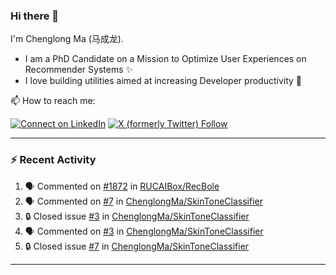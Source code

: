 ### Hi there 👋

I'm Chenglong Ma (马成龙). 

* I am a PhD Candidate on a Mission to Optimize User Experiences on Recommender Systems ✨
* I love building utilities aimed at increasing Developer productivity 💪 

📫 How to reach me:

[![Connect on LinkedIn](https://img.shields.io/badge/--linkedin?label=LinkedIn&logo=LinkedIn&style=social)](https://www.linkedin.com/in/machenglong/)
[![X (formerly Twitter) Follow](https://img.shields.io/twitter/follow/ChenglongM)](https://twitter.com/ChenglongM)

---

### :zap: Recent Activity

<!--START_SECTION:activity-->
1. 🗣 Commented on [#1872](https://github.com/RUCAIBox/RecBole/pull/1872#issuecomment-1763717574) in [RUCAIBox/RecBole](https://github.com/RUCAIBox/RecBole)
2. 🗣 Commented on [#7](https://github.com/ChenglongMa/SkinToneClassifier/issues/7#issuecomment-1741958285) in [ChenglongMa/SkinToneClassifier](https://github.com/ChenglongMa/SkinToneClassifier)
3. 🔒 Closed issue [#3](https://github.com/ChenglongMa/SkinToneClassifier/issues/3) in [ChenglongMa/SkinToneClassifier](https://github.com/ChenglongMa/SkinToneClassifier)
4. 🗣 Commented on [#3](https://github.com/ChenglongMa/SkinToneClassifier/issues/3#issuecomment-1741893490) in [ChenglongMa/SkinToneClassifier](https://github.com/ChenglongMa/SkinToneClassifier)
5. 🔒 Closed issue [#7](https://github.com/ChenglongMa/SkinToneClassifier/issues/7) in [ChenglongMa/SkinToneClassifier](https://github.com/ChenglongMa/SkinToneClassifier)
<!--END_SECTION:activity-->

---

<!--
**ChenglongMa/ChenglongMa** is a ✨ _special_ ✨ repository because its `README.md` (this file) appears on your GitHub profile.

Here are some ideas to get you started:

- 🔭 I’m currently working on ...
- 🌱 I’m currently learning ...
- 👯 I’m looking to collaborate on ...
- 🤔 I’m looking for help with ...
- 💬 Ask me about ...
- 📫 How to reach me: ...
- 😄 Pronouns: ...
- ⚡ Fun fact: ...
-->

